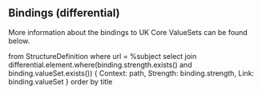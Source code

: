 ## Bindings (differential)

More information about the bindings to UK Core ValueSets can be found below.

<fql>
    from StructureDefinition
    where url = %subject
    select
    join differential.element.where(binding.strength.exists() and binding.valueSet.exists())
    {
        Context: path,
        Strength: binding.strength,
        Link: binding.valueSet
    }
    order by title
</fql>